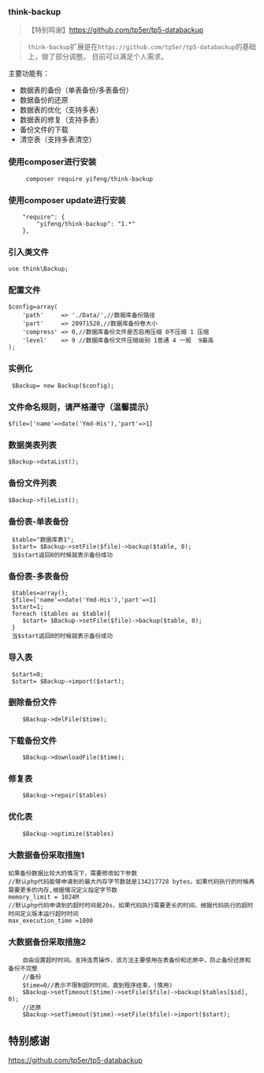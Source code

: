 ### think-backup
> 【特别鸣谢】https://github.com/tp5er/tp5-databackup

>`think-backup`扩展是在`https://github.com/tp5er/tp5-databackup`的基础上，做了部分调整。
>目前可以满足个人需求。

主要功能有：
* 数据表的备份（单表备份/多表备份）
* 数据备份的还原
* 数据表的优化（支持多表）
* 数据表的修复（支持多表）
* 备份文件的下载
* 清空表（支持多表清空）
### 使用composer进行安装
~~~
     composer require yifeng/think-backup
~~~

### 使用composer update进行安装
~~~
    "require": {
        "yifeng/think-backup": "1.*"
    },
~~~

### 引入类文件
~~~
use think\Backup;
~~~

### 配置文件
~~~
$config=array(
    'path'     => './Data/',//数据库备份路径
    'part'     => 20971520,//数据库备份卷大小
    'compress' => 0,//数据库备份文件是否启用压缩 0不压缩 1 压缩
    'level'    => 9 //数据库备份文件压缩级别 1普通 4 一般  9最高
);
~~~

### 实例化
~~~
 $Backup= new Backup($config);
~~~

### 文件命名规则，请严格遵守（温馨提示）
~~~
$file=['name'=>date('Ymd-His'),'part'=>1]
~~~

### 数据类表列表
~~~
$Backup->dataList();
~~~
### 备份文件列表
~~~
$Backup->fileList();
~~~


### 备份表-单表备份
~~~
 $table="数据库表1";
 $start= $Backup->setFile($file)->backup($table, 0);
 当$start返回0的时候就表示备份成功
~~~
### 备份表-多表备份
~~~
 $tables=array();
 $file=['name'=>date('Ymd-His'),'part'=>1]
 $start=1;
 foreach ($tables as $table){
    $start= $Backup->setFile($file)->backup($table, 0);
 }
 当$start返回0的时候就表示备份成功
~~~
### 导入表
~~~
 $start=0;
 $start= $Backup->import($start);
~~~

### 删除备份文件
~~~
    $Backup->delFile($time);
~~~

### 下载备份文件
~~~
    $Backup->downloadFile($time);
~~~

### 修复表
~~~
    $Backup->repair($tables)
~~~

### 优化表
~~~
    $Backup->optimize($tables)
~~~



### 大数据备份采取措施1
~~~
如果备份数据比较大的情况下，需要修改如下参数
//默认php代码能够申请到的最大内存字节数就是134217728 bytes，如果代码执行的时候再需要更多的内存,根据情况定义指定字节数
memory_limit = 1024M
//默认php代码申请到的超时时间是20s，如果代码执行需要更长的时间，根据代码执行的超时时间定义版本运行超时时间
max_execution_time =1000
~~~

### 大数据备份采取措施2

~~~
    自由设置超时时间。支持连贯操作，该方法主要使用在表备份和还原中，防止备份还原和备份不完整
    //备份
    $time=0//表示不限制超时时间，直到程序结束，(慎用)
    $Backup->setTimeout($time)->setFile($file)->backup($tables[$id], 0);
    //还原
    $Backup->setTimeout($time)->setFile($file)->import($start);
~~~
## 特别感谢
https://github.com/tp5er/tp5-databackup